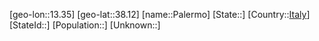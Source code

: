 ﻿---
location: [38.12,13.35]
type: City
tags:
- geo/City


SpocWebEntityId: 33223
isDeleted: false
confidential: public

---
[geo-lon::13.35]
[geo-lat::38.12]
[name::Palermo]
[State::]
[Country::[Italy](geo/Continent/Europe/Italy.md)]
[StateId::]
[Population::]
[Unknown::]

